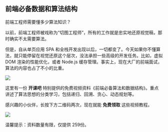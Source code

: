 ## 前端必备数据和算法结构

前端工程师需要懂多少算法知识？

以前，前端工程师被戏称为“切图工程师”，所有的工作就是忠实地还原视觉稿，那时确实不太需要算法。

但是，自从单页应用 SPA 和全栈开发出现以后，一切都变了。今天如果你不懂算法，就只能停留在视觉还原这个层次，没法承担一些高级的开发任务。比如，虚拟 DOM 渲染的性能优化，或者 Node.js 缓存管理。事实上，现在大厂的前端面试，算法的内容也占了不小的比重。

![](https://cdn.beekka.com/blogimg/asset/202004/bg2020041408.jpg)

这里有一份 **开课吧** 特别提供的免费视频资料《前端必备算法和数据结构》。重点讲述了算法思想的分类学习，包括递归、回溯、贪心、动态规划等。

感兴趣的小伙伴，长按下方二维码两次，现在就能 **免费领取** 这些视频教程。

![](https://cdn.beekka.com/blogimg/asset/202004/bg2020041405.jpg)

温馨提示：资料数量有限，仅提供 259份。
